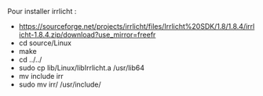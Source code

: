 Pour installer irrlicht :
- https://sourceforge.net/projects/irrlicht/files/Irrlicht%20SDK/1.8/1.8.4/irrlicht-1.8.4.zip/download?use_mirror=freefr
- cd source/Linux
- make
- cd ../../
- sudo cp lib/Linux/libIrrlicht.a /usr/lib64
- mv include irr
- sudo mv irr/ /usr/include/